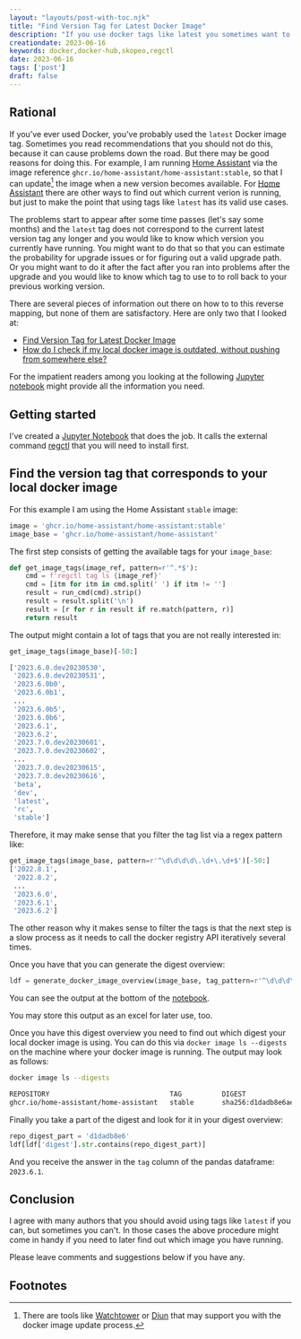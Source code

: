 ```yaml
---
layout: "layouts/post-with-toc.njk"
title: "Find Version Tag for Latest Docker Image"
description: "If you use docker tags like latest you sometimes want to know which version tag it corresponds to."
creationdate: 2023-06-16
keywords: docker,docker-hub,skopeo,regctl
date: 2023-06-16
tags: ['post']
draft: false
---
```


## Rational

If you’ve ever used Docker, you’ve probably used the `latest` Docker image tag. Sometimes you read recommendations that you should not do this,
because it can cause problems down the road. But there may be good reasons for doing this. For example, I am running [Home
Assistant](https://www.home-assistant.io/) via the image reference `ghcr.io/home-assistant/home-assistant:stable`, so that I can update[^imgupd] the
image when a new version becomes available. For [Home Assistant](https://www.home-assistant.io/) there are other ways to find out which current verion
is running, but just to make the point that using tags like `latest` has its valid use cases.

The problems start to appear after some time passes (let's say some months) and the `latest` tag does not correspond to the current latest version tag
any longer and you would like to know which version you currently have running. You might want to do that so that you can estimate the probability for
upgrade issues or for figuring out a valid upgrade path. Or you might want to do it after the fact after you ran into problems after the upgrade and
you would like to know which tag to use to to roll back to your previous working version.

There are several pieces of information out there on how to to this reverse mapping, but none of them are satisfactory. Here are only two that I
looked at:

* [Find Version Tag for Latest Docker Image](https://ryandaniels.ca/blog/find-version-tag-latest-docker-image/)
* [How do I check if my local docker image is outdated, without pushing from somewhere else?](https://stackoverflow.com/questions/42137511/how-do-i-check-if-my-local-docker-image-is-outdated-without-pushing-from-somewh/64309017)

For the impatient readers among you looking at the following [Jupyter notebook](https://nbviewer.org/gist/cs224/b67f985f9c807c4b4c6ab6dea4bbf41d)
might provide all the information you need.

## Getting started

I've created a [Jupyter Notebook](https://jupyter.org) that does the job. It calls the external command
[regctl](https://github.com/regclient/regclient) that you will need to install first.


## Find the version tag that corresponds to your local docker image

For this example I am using the Home Assistant `stable` image:

```python
image = 'ghcr.io/home-assistant/home-assistant:stable'
image_base = 'ghcr.io/home-assistant/home-assistant'
```

The first step consists of getting the available tags for your `image_base`:

```python
def get_image_tags(image_ref, pattern=r'^.*$'):
    cmd = f'regctl tag ls {image_ref}'
    cmd = [itm for itm in cmd.split(' ') if itm != '']
    result = run_cmd(cmd).strip()
    result = result.split('\n')
    result = [r for r in result if re.match(pattern, r)]
    return result
```

The output might contain a lot of tags that you are not really interested in:

```python
get_image_tags(image_base)[-50:]

['2023.6.0.dev20230530',
 '2023.6.0.dev20230531',
 '2023.6.0b0',
 '2023.6.0b1',
 ...
 '2023.6.0b5',
 '2023.6.0b6',
 '2023.6.1',
 '2023.6.2',
 '2023.7.0.dev20230601',
 '2023.7.0.dev20230602',
 ...
 '2023.7.0.dev20230615',
 '2023.7.0.dev20230616',
 'beta',
 'dev',
 'latest',
 'rc',
 'stable']
```

Therefore, it may make sense that you filter the tag list via a regex pattern like:

```python
get_image_tags(image_base, pattern=r'^\d\d\d\d\.\d+\.\d+$')[-50:]
['2022.8.1',
 '2022.8.2',
 ...
 '2023.6.0',
 '2023.6.1',
 '2023.6.2']
```

The other reason why it makes sense to filter the tags is that the next step is a slow process as it needs to call the docker registry API iteratively
several times.

Once you have that you can generate the digest overview:

```python
ldf = generate_docker_image_overview(image_base, tag_pattern=r'^\d\d\d\d\.\d+\.\d+$', tag_limit=10)
```

You can see the output at the bottom of the [notebook](https://nbviewer.org/gist/cs224/b67f985f9c807c4b4c6ab6dea4bbf41d).

You may store this output as an excel for later use, too.

Once you have this digest overview you need to find out which digest your local docker image is using. You can do this via `docker image ls --digests`
on the machine where your docker image is running. The output may look as follows:

```sh
docker image ls --digests

REPOSITORY                              TAG          DIGEST                                                                    IMAGE ID       CREATED        SIZE
ghcr.io/home-assistant/home-assistant   stable       sha256:d1dadb8e6ae23c76875c24b72c7af85cbf0e35fd0f6fbfdb27f6ec56741bb7b9   b47dfdcdb2f9   7 days ago     1.75GB
```

Finally you take a part of the digest and look for it in your digest overview:

```python
repo_digest_part = 'd1dadb8e6'
ldf[ldf['digest'].str.contains(repo_digest_part)]
```

And you receive the answer in the `tag` column of the pandas dataframe: `2023.6.1`.

## Conclusion

I agree with many authors that you should avoid using tags like `latest` if you can, but sometimes you can't. In those cases the above procedure might
come in handy if you need to later find out which image you have running.

Please leave comments and suggestions below if you have any.

## Footnotes

[^imgupd]: There are tools like [Watchtower](https://containrrr.dev/watchtower/) or [Diun](https://crazymax.dev/diun) that may support you with the
    docker image update process.
